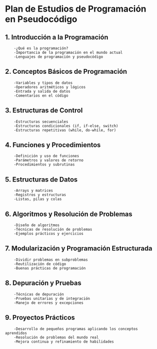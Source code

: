 # **Plan de Estudios de Programación en Pseudocódigo**

## 1. Introducción a la Programación
        -¿Qué es la programación?
        -Importancia de la programación en el mundo actual
        -Lenguajes de programación y pseudocódigo

## 2. Conceptos Básicos de Programación
        -Variables y tipos de datos
        -Operadores aritméticos y lógicos
        -Entrada y salida de datos
        -Comentarios en el código

## 3. Estructuras de Control
        -Estructuras secuenciales
        -Estructuras condicionales (if, if-else, switch)
        -Estructuras repetitivas (while, do-while, for)

## 4. Funciones y Procedimientos
        -Definición y uso de funciones
        -Parámetros y valores de retorno
        -Procedimientos y subrutinas

## 5. Estructuras de Datos
        -Arrays y matrices
        -Registros y estructuras
        -Listas, pilas y colas

## 6. Algoritmos y Resolución de Problemas
        -Diseño de algoritmos
        -Técnicas de resolución de problemas
        -Ejemplos prácticos y ejercicios

## 7. Modularización y Programación Estructurada
        -Dividir problemas en subproblemas
        -Reutilización de código
        -Buenas prácticas de programación

## 8. Depuración y Pruebas
        -Técnicas de depuración
        -Pruebas unitarias y de integración
        -Manejo de errores y excepciones

## 9. Proyectos Prácticos
        -Desarrollo de pequeños programas aplicando los conceptos aprendidos
        -Resolución de problemas del mundo real
        -Mejora continua y refinamiento de habilidades
